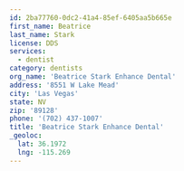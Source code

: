 ```yaml
---
id: 2ba77760-0dc2-41a4-85ef-6405aa5b665e
first_name: Beatrice
last_name: Stark
license: DDS
services:
  - dentist
category: dentists
org_name: 'Beatrice Stark Enhance Dental'
address: '8551 W Lake Mead'
city: 'Las Vegas'
state: NV
zip: '89128'
phone: '(702) 437-1007'
title: 'Beatrice Stark Enhance Dental'
_geoloc:
  lat: 36.1972
  lng: -115.269
---
```


